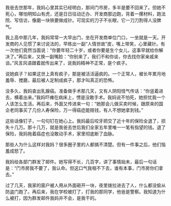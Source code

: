 我爸去世那年，我妈心里其实已经明白，那间门市房，多半是要不回来了。但她不死心，哪怕明知山有虎，还是日日往动迁办、开发商那边跑，背着一摞材料，跑法院、写信访，像磨一块铁要做成针。可现实的刀子不长眼，它一刀刀割得人没脾气。

我上高中那几年，我妈常常一大早出门，坐在开发商单位门口，一坐就是一天。开发商的人见惯了来讨说法的，早练出一副“人情世故”皮，嘴上带笑，心里藏针。有一次他们竟然当面说：“你要年轻二十岁，或者你要是生个女儿，这事早就给你解决了。”再后来，又换一副嘴脸：“你别来了，我们不和你谈，你去找你家亲戚来谈。”风言风语跟着就传出来了，说我妈精神不正常，是个疯子。

说她疯子？如果这世上真有疯子，那是被活活逼疯的。一个正常人，被长年累月地羞辱、搅磨，最后被人定制成疯子，那才叫真正的恐怖。

没多久，我妈查出乳腺癌。准备做手术那几天，又有人阴阳怪气传话：“你竖着进去，横着出来。”我妈吓瘫在病床上，愣是没敢手术。我妈说不怕死，她担忧我一个人该怎么生活。再后来，外面又传进来一句：“她那会儿做买卖时候，跟原来的国企老同事买了几份人寿保险，万一得癌症能赔钱，有人不想她拿到钱。”

这些话像钉子，一句句钉在她心上。我妈最后咬牙把交了近十年的保险全退了，损失十几万。那十几万，就是我爸去世后我们全家五年里唯一一笔有指望的钱。退了保险，我妈拖着癌症也没敢动手术，家里彻底断了血脉。

那些人为什么这样对我妈？很多圈子里的人都搞不清楚。但有一件事之后，他们恼羞成怒了。

我妈给各部门群发了邮件。她写得不长，几百字，讲了事情始末，最后一句话是：“门市房我不要了，我认命。但这口气我咽不下去，谁有本事，门市房你们拿去。”

过了几天，我家的窗户被人用从外面砸开一块，夜里拨拉进去了人，什么都没偷从防盗门跑了。再后来，我在学校被打了，打我的那同学，他爸是警察。我知道为什么被打，因为群发邮件我妈并不会，是我干的。

